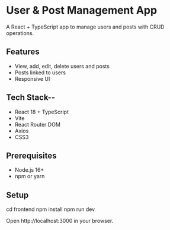 # User & Post Management App

A React + TypeScript app to manage users and posts with CRUD operations.

## Features
- View, add, edit, delete users and posts
- Posts linked to users
- Responsive UI

## Tech Stack--
- React 18 + TypeScript
- Vite
- React Router DOM
- Axios
- CSS3

## Prerequisites
- Node.js 16+
- npm or yarn

## Setup
cd frontend
npm install
npm run dev

Open http://localhost:3000 in your browser.